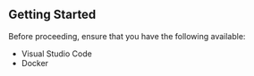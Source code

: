 ## Getting Started
Before proceeding, ensure that you have the following available: 
* Visual Studio Code
* Docker